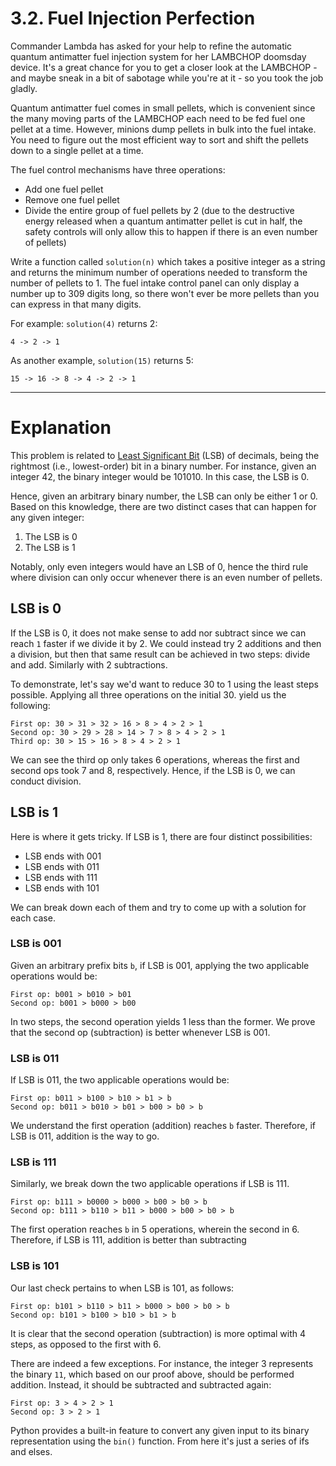 # 3.2. Fuel Injection Perfection

Commander Lambda has asked for your help to refine the automatic quantum antimatter fuel injection system for her LAMBCHOP doomsday device. It's a great chance for you to get a closer look at the LAMBCHOP - and maybe sneak in a bit of sabotage while you're at it - so you took the job gladly.

Quantum antimatter fuel comes in small pellets, which is convenient since the many moving parts of the LAMBCHOP each need to be fed fuel one pellet at a time. However, minions dump pellets in bulk into the fuel intake. You need to figure out the most efficient way to sort and shift the pellets down to a single pellet at a time.

The fuel control mechanisms have three operations:

* Add one fuel pellet 
* Remove one fuel pellet
* Divide the entire group of fuel pellets by 2 (due to the destructive energy released when a quantum antimatter pellet is cut in half, the safety controls will only allow this to happen if there is an even number of pellets) 

Write a function called `solution(n)` which takes a positive integer as a string and returns the minimum number of operations needed to transform the number of pellets to 1. The fuel intake control panel can only display a number up to 309 digits long, so there won't ever be more pellets than you can express in that many digits.

For example: `solution(4)` returns 2: 
```
4 -> 2 -> 1
```
As another example, `solution(15)` returns 5: 
```
15 -> 16 -> 8 -> 4 -> 2 -> 1
```


---

# Explanation

This problem is related to [Least Significant Bit](https://en.wikipedia.org/wiki/Bit_numbering) (LSB) of decimals, being the rightmost (i.e., lowest-order) bit in a binary number. 
For instance, given an integer 42, the binary integer would be 101010. In this case, the LSB is 0. 

Hence, given an arbitrary binary number, the LSB can only be either 1 or 0. Based on this knowledge, there are two distinct cases that can happen for any given integer:

1. The LSB is 0
2. The LSB is 1

Notably, only even integers would have an LSB of 0, hence the third rule where division can only occur whenever there is an even number of pellets. 

## LSB is 0
If the LSB is 0, it does not make sense to add nor subtract since we can reach `1` faster if we divide it by 2. We could instead try 2 additions and then a division, but then that same result can be achieved in two steps: divide and add. Similarly with 2 subtractions. 

To demonstrate, let's say we'd want to reduce 30 to 1 using the least steps possible. Applying all three operations on the initial 30. yield us the following:

```
First op: 30 > 31 > 32 > 16 > 8 > 4 > 2 > 1  
Second op: 30 > 29 > 28 > 14 > 7 > 8 > 4 > 2 > 1
Third op: 30 > 15 > 16 > 8 > 4 > 2 > 1
```
We can see the third op only takes 6 operations, whereas the first and second ops took 7 and 8, respectively. Hence, if the LSB is 0, we can conduct division.

## LSB is 1
Here is where it gets tricky. If LSB is 1, there are four distinct possibilities:
* LSB ends with 001
* LSB ends with 011
* LSB ends with 111
* LSB ends with 101

We can break down each of them and try to come up with a solution for each case.
### LSB is 001
Given an arbitrary prefix bits `b`, if LSB is 001, applying the two applicable operations would be:
```
First op: b001 > b010 > b01 
Second op: b001 > b000 > b00
```
In two steps, the second operation yields 1 less than the former. We prove that the second op (subtraction) is better whenever LSB is 001. 

### LSB is 011
If LSB is 011, the two applicable operations would be:
```
First op: b011 > b100 > b10 > b1 > b
Second op: b011 > b010 > b01 > b00 > b0 > b
```
We understand the first operation (addition) reaches `b` faster. Therefore, if LSB is 011, addition is the way to go.

### LSB is 111
Similarly, we break down the two applicable operations if LSB is 111.
```
First op: b111 > b0000 > b000 > b00 > b0 > b
Second op: b111 > b110 > b11 > b000 > b00 > b0 > b
```
The first operation reaches `b` in 5 operations, wherein the second in 6. Therefore, if LSB is 111, addition is better than subtracting

### LSB is 101
Our last check pertains to when LSB is 101, as follows:
```
First op: b101 > b110 > b11 > b000 > b00 > b0 > b
Second op: b101 > b100 > b10 > b1 > b
```

It is clear that the second operation (subtraction) is more optimal with 4 steps, as opposed to the first with 6.

There are indeed a few exceptions. For instance, the integer 3 represents the binary `11`, which based on our proof above, should be performed addition. Instead, it should be subtracted and subtracted again:

```
First op: 3 > 4 > 2 > 1
Second op: 3 > 2 > 1
```

Python provides a built-in feature to convert any given input to its binary representation using the `bin()` function. From here it's just a series of ifs and elses.